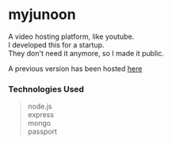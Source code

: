 # myjunoon
A video hosting platform, like youtube.<br>
I developed this for a startup.<br>
They don't need it anymore, so I made it public.

A previous version has been hosted [here](https://github.com/mhimanshu712/myjunoon-video-hosting-site)

### Technologies Used
> node.js<br>
> express<br>
> mongo<br>
> passport

